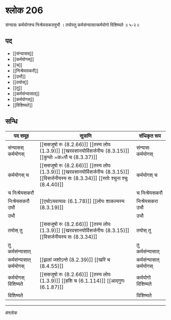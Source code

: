 # श्लोक 206

संन्यासः कर्मयोगश्च निःश्रेयसकरावुभौ ।
तयोस्तु कर्मसंन्यासात्कर्मयोगो विशिष्यते ॥ ५-२॥


## पद 

- [[संन्यासस्]]
- [[कर्मयोगस्]]
- [[च]]
- [[निःश्रेयसकरौ]]
- [[उभौ]]
- [[तयोस्]]
- [[तु]]
- [[कर्मसंन्यासात्]]
- [[कर्मयोगस्]]
- [[विशिष्यते]]

## सन्धि

| पद समूह | सूत्राणि | संधिकृत रूप |
| ----- | ----- | ----- |
| संन्यासस् कर्मयोगस् |  [[ससजुषो रुः (8.2.66)]] [[तस्य लोपः (1.3.9)]] [[खरवसानयोर्विसर्जनीयः (8.3.15)]] [[कुप्वोः ≍क≍पौ च (8.3.37)]] | संन्यासः कर्मयोगस् |
| कर्मयोगस् च |  [[ससजुषो रुः (8.2.66)]] [[तस्य लोपः (1.3.9)]] [[खरवसानयोर्विसर्जनीयः (8.3.15)]] [[विसर्जनीयस्य सः (8.3.34)]] [[स्तोः श्चुना श्चुः (8.4.40)]] | कर्मयोगश् च |
| च निःश्रेयसकरौ |  | च निःश्रेयसकरौ |
| निःश्रेयसकरौ उभौ |  [[एचोऽयवायावः (6.1.78)]] [[लोपः शाकल्यस्य (8.3.19)]] | निःश्रेयसकरा उभौ |
| उभौ |  | उभौ |
| तयोस् तु |  [[ससजुषो रुः (8.2.66)]] [[तस्य लोपः (1.3.9)]] [[खरवसानयोर्विसर्जनीयः (8.3.15)]] [[विसर्जनीयस्य सः (8.3.34)]] | तयोस् तु |
| तु कर्मसंन्यासात् |  | तु कर्मसंन्यासात् |
| कर्मसंन्यासात् कर्मयोगस् |  [[झलां जशोऽन्ते (8.2.39)]] [[खरि च (8.4.55)]] | कर्मसंन्यासात् कर्मयोगस् |
| कर्मयोगस् विशिष्यते |  [[ससजुषो रुः (8.2.66)]] [[तस्य लोपः (1.3.9)]] [[हशि च (6.1.114)]] [[आद्गुणः (6.1.87)]] | कर्मयोगो विशिष्यते |
| विशिष्यते |  | विशिष्यते |


---

#श्लोक